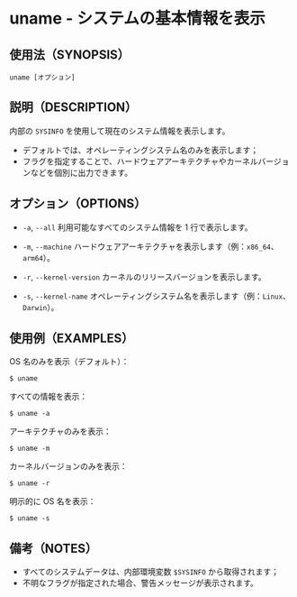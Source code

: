 # uname - システムの基本情報を表示

## 使用法（SYNOPSIS）

    uname [オプション]


## 説明（DESCRIPTION）

内部の `SYSINFO` を使用して現在のシステム情報を表示します。

* デフォルトでは、オペレーティングシステム名のみを表示します；
* フラグを指定することで、ハードウェアアーキテクチャやカーネルバージョンなどを個別に出力できます。


## オプション（OPTIONS）

* `-a`, `--all`
  利用可能なすべてのシステム情報を 1 行で表示します。

* `-m`, `--machine`
  ハードウェアアーキテクチャを表示します（例：`x86_64`、`arm64`）。

* `-r`, `--kernel-version`
  カーネルのリリースバージョンを表示します。

* `-s`, `--kernel-name`
  オペレーティングシステム名を表示します（例：`Linux`、`Darwin`）。


## 使用例（EXAMPLES）

OS 名のみを表示（デフォルト）：

```shell
$ uname
```

すべての情報を表示：

```shell
$ uname -a
```

アーキテクチャのみを表示：

```shell
$ uname -m
```

カーネルバージョンのみを表示：

```shell
$ uname -r
```

明示的に OS 名を表示：

```shell
$ uname -s
```


## 備考（NOTES）

* すべてのシステムデータは、内部環境変数 `$SYSINFO` から取得されます；
* 不明なフラグが指定された場合、警告メッセージが表示されます。
